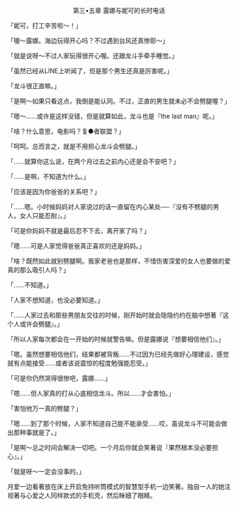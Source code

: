 <p align="center">第三•五章 露娜与妮可的长时电话</p>

「妮可，打工辛苦啦～！」

「喔～露娜。海边玩得开心吗？不过遇到台风还真惨耶～」

「就是说呀～不过人家玩得很开心喔。还跟龙斗手牵手睡觉。」

「虽然已经从LINE上听闻了，但是那个男生还真是厉害呢。」

「龙斗很正直嘛。」

「是啊～如果只看这点，我倒是能认同。不过，正直的男生就未必不会劈腿喔？」

「嗯～……或许是这样没错，但是就算如此，龙斗也是『the last man』呢。」

「啥？什么意思，电影吗？复●者联盟？」

「呵呵。总而言之，就是不用担心龙斗会劈腿。」

「……就算你这么说，在两个月过去之前内心还是会不安吧？」

「……是啊，不知道为什么。」

「应该是因为你爸爸的关系吧？」

「……嗯。小时候妈妈对人家说过的话一直留在内心某处──『没有不劈腿的男人，女人只能忍耐』。」

「可是你妈妈不就是最后忍不下去，离开家了吗？」

「嗯……可是人家觉得爸爸真正喜欢的还是妈妈。」

「啥？既然如此就别劈腿啊。我家老爸也是那样，不惜伤害深爱的女人也要做的爱真的那么吸引人吗？」

「……不知道。」

「人家不想知道，也没必要知道。」

「……人家过去和那些男朋友交往的时候，刚开始时就会隐隐约约在脑中想著『这个人或许会劈腿』。」

「所以人家每次都会在一开始的时候就警告嘛。但是露娜说『想要相信他们』。」

「嗯。虽然想要相信他们，结果都被背叛……不过因为已经先做好心理建设，感觉就有点能接受……或者该说震惊的程度勉强能忍受。」

「可是你仍然哭得很惨吧，露娜……」

「嗯……但人家真的打从心底相信龙斗。所以……才会害怕。」

「害怕他万一真的劈腿？」

「嗯……到了那个时候，人家不知道自己能不能承受……哎，虽说龙斗不可能会做出那种事就是了。」

「是啊～总之时间会解决一切吧。一个月后你就会笑著说『果然根本没必要担心』。」

「就是呀～一定会没事的。」

月爱一边看著放在床上开启免持听筒模式的智慧型手机一边笑著。独自一人的她注视著与心爱之人同样款式的手机壳，然后眯细了眼睛。

